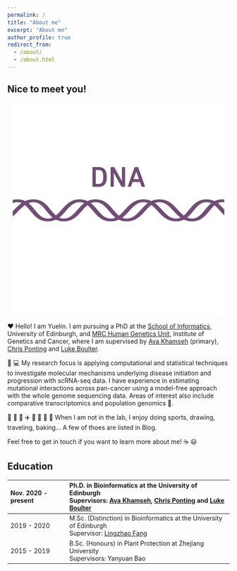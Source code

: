 ```yaml
---
permalink: /
title: "About me"
excerpt: "About me"
author_profile: true
redirect_from: 
  - /about/
  - /about.html
---
```

## Nice to meet you!
<p align="center">
   <img src="../images/Central_dogma.gif" />
</p>

❤️ Hello! I am Yuelin. I am pursuing a PhD at the [School of Informatics](https://www.ed.ac.uk/informatics), University of Edinburgh, and [MRC Human Genetics Unit](https://www.ed.ac.uk/mrc-human-genetics-unit), Institute of Genetics and Cancer, where I am supervised by [Ava Khamseh](https://edbiomed.ai/people/) (primary), [Chris Ponting](https://www.ed.ac.uk/profile/chris-ponting) and [Luke Boulter](https://www.ed.ac.uk/profile/luke-boulter). 

🧬 💻 My research focus is applying computational and statistical techniques to investigate molecular mechanisms underlying disease initiation and progression with scRNA-seq data. I have experience in estimating mutational interactions across pan-cancer using a model-free approach with the whole genome sequencing data. Areas of interest also include comparative transcriptomics and population genomics 🐂. 

🎵 🏓 🎨 ✈️ 🦋 🥖 🎲 📸 When I am not in the lab, I enjoy doing sports, drawing, traveling, baking... A few of thoes are listed in Blog.

Feel free to get in touch if you want to learn more about me! ☕️ 😃

## Education
| Nov. 2020 - present |  Ph.D. in Bioinformatics at the University of Edinburgh <br> Supervisors: [Ava Khamseh](https://edbiomed.ai/people/), [Chris Ponting](https://www.ed.ac.uk/profile/chris-ponting) and [Luke Boulter](https://www.ed.ac.uk/profile/luke-boulter) |
| :--------  | :-------- |
| 2019 - 2020  |M.Sc. (Distinction) in Bioinformatics at the University of Edinburgh <br> Supervisor: [Lingzhao Fang](https://scholar.google.com/citations?user=cgcFdCkAAAAJ&hl=en)|
| 2015 - 2019 | B.Sc. (Honours) in Plant Protection at Zhejiang University <br> Supervisors: Yanyuan Bao   |



